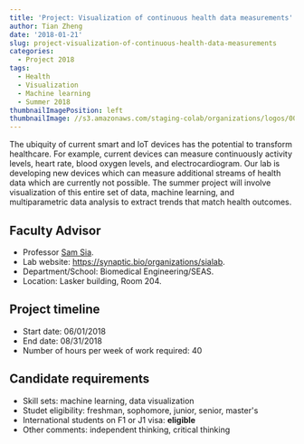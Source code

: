 ```yaml
---
title: 'Project: Visualization of continuous health data measurements'
author: Tian Zheng
date: '2018-01-21'
slug: project-visualization-of-continuous-health-data-measurements
categories:
  - Project 2018
tags:
  - Health
  - Visualization
  - Machine learning
  - Summer 2018
thumbnailImagePosition: left
thumbnailImage: //s3.amazonaws.com/staging-colab/organizations/logos/000/000/002/profile/sialab.png?1430667214
---
```

The ubiquity of current smart and IoT devices has the potential to transform healthcare. For example, current devices can measure continuously activity levels, heart rate, blood oxygen levels, and electrocardiogram. Our lab is developing new devices which can measure additional streams of health data which are currently not possible.  The summer project will involve visualization of this entire set of data, machine learning, and multiparametric data analysis to extract trends that match health outcomes.

## Faculty Advisor
+ Professor [Sam Sia](http://bme.columbia.edu/samuel-k-sia).
+ Lab website: <https://synaptic.bio/organizations/sialab>.
+ Department/School: Biomedical Engineering/SEAS.
+ Location: Lasker building, Room 204.

## Project timeline
+ Start date: 06/01/2018
+ End date: 08/31/2018
+ Number of hours per week of work required: 40

## Candidate requirements
+ Skill sets: machine learning, data visualization
+ Studet eligibility: freshman, sophomore, junior, senior, master's
+ International students on F1 or J1 visa: **eligible**
+ Other comments: independent thinking, critical thinking